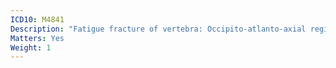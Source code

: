 ```yaml
---
ICD10: M4841
Description: "Fatigue fracture of vertebra: Occipito-atlanto-axial region"
Matters: Yes
Weight: 1
---
```


